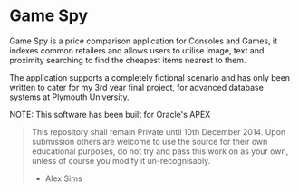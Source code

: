 # Game Spy

Game Spy is a price comparison application for Consoles and Games, it indexes common retailers and allows users to utilise image, text and proximity searching to find the cheapest items nearest to them.

The application supports a completely fictional scenario and has only been written to cater for my 3rd year final project, for advanced database systems at Plymouth University.  

NOTE: This software has been built for Oracle's APEX

> This repository shall remain Private until 10th December 2014.  Upon submission others are welcome to use the source for their own educational purposes, do not try and pass this work on as your own, unless of course you modify it un-recognisably. 
> - Alex Sims